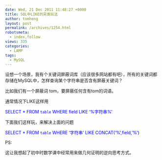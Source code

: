 ```yaml
---
date: Wed, 21 Dec 2011 11:48:27 +0000
title: SQL中LIKE的另类玩法
author: tomheng
layout: post
permalink: /archives/1254.html
robotsmeta:
  - index,follow
views: 335
categories:
  - LAMP
tags:
  - MySQL
---
```

设想一个场景，我有个关键词屏蔽词库（应该很多网站都有吧），所有的关键词都存储在MySQL中，怎样查询某个字符串是否含有屏蔽关键词？

比如我们有一个屏蔽词 tom，要屏蔽任何含有tom的词语。

通常情况下LIKE这样用

<span style="color: #0000ff;">SELECT * FROM `table` WHERE field LIKE &#8216;%字符串%&#8217;</span>

下面我们这样玩，来解决上面的问题

<span style="color: #0000ff;">SELECT * FROM `table` WHERE &#8216;字符串&#8217; LIKE CONCAT(&#8216;%&#8217;,field,&#8217;%&#8217;)</span>

PS:

这让我想起了初中时数学课中经常用来做几何证明的逆向思考方式。
